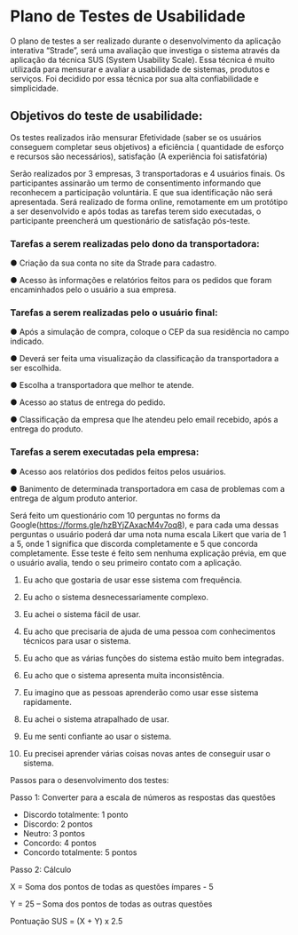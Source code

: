 # Plano de Testes de Usabilidade

 O  plano  de  testes  a  ser  realizado  durante  o  desenvolvimento  da  aplicação  interativa  “Strade”,  será  uma  avaliação  que  investiga  o  sistema  através  da  aplicação  da  técnica  SUS  (System  Usability  Scale).  Essa  técnica  é  muito  utilizada  para  mensurar  e  avaliar  a  usabilidade  de  sistemas,  produtos  e  serviços.  Foi  decidido  por  essa  técnica  por  sua  alta  confiabilidade e simplicidade.  

## Objetivos do teste de usabilidade:  

 Os  testes  realizados  irão  mensurar  Efetividade  (saber  se  os  usuários  conseguem  completar  seus  objetivos)  a  eficiência  (  quantidade  de  esforço  e  recursos  são  necessários),  satisfação  (A experiência foi satisfatória)  

 Serão  realizados  por  3  empresas,  3  transportadoras  e  4  usuários  finais.  Os  participantes  assinarão  um  termo  de  consentimento  informando  que  reconhecem  a  participação  voluntária.  E  que  sua  identificação  não  será  apresentada.  Será  realizado  de  forma  online,  remotamente  em  um  protótipo  a  ser  desenvolvido  e  após  todas  as  tarefas  terem  sido  executadas, o participante preencherá um questionário de satisfação pós-teste.  

### Tarefas a serem realizadas pelo dono da transportadora:  

 ●  Criação da sua conta no site da Strade para cadastro.  

 ●  Acesso  às  informações  e  relatórios  feitos  para  os  pedidos  que  foram  encaminhados pelo o usuário a sua empresa.  

### Tarefas a serem realizadas pelo o usuário final:  

 ●  Após a simulação de compra, coloque o CEP da sua residência no campo indicado.  

 ●  Deverá  ser  feita  uma  visualização  da  classificação  da  transportadora  a  ser escolhida.   

 ●  Escolha a transportadora que melhor te atende.  

 ●  Acesso ao status de entrega do pedido.  

 ●  Classificação  da  empresa  que  lhe  atendeu  pelo  email  recebido,  após  a  entrega  do produto.  

### Tarefas a serem executadas pela empresa:  

 ●  Acesso aos relatórios dos pedidos feitos pelos usuários.  

 ●  Banimento  de  determinada  transportadora  em  casa  de  problemas  com  a  entrega  de algum produto anterior.  

 Será  feito  um  questionário  com  10  perguntas no forms da Google(https://forms.gle/hzBYjZAxacM4v7oq8),  e  para  cada  uma  dessas  perguntas  o  usuário  poderá  dar  uma  nota  numa  escala  Likert  que  varia  de  1  a  5,  onde  1  significa  que  discorda  completamente  e  5  que  concorda  completamente.  Esse  teste  é  feito  sem  nenhuma  explicação prévia, em que o usuário avalia, tendo o seu  primeiro contato com a aplicação.  

 1.  Eu acho que gostaria de usar esse sistema com frequência.  

 2.  Eu acho o sistema desnecessariamente complexo.  

 3.  Eu achei o sistema fácil de usar.  

 4.  Eu  acho  que  precisaria  de  ajuda  de  uma  pessoa  com  conhecimentos  técnicos para usar o sistema.  

 5.  Eu acho que as várias funções do sistema estão muito bem integradas.  

 6.  Eu acho que o sistema apresenta muita inconsistência.  

 7.  Eu imagino que as pessoas aprenderão como usar esse sistema rapidamente. 
 
 8.  Eu achei o sistema atrapalhado de usar.  

 9.  Eu me senti confiante ao usar o sistema.  

 10.  Eu precisei aprender várias coisas novas antes de conseguir usar o sistema.  

Passos para o desenvolvimento dos testes: 

Passo 1: Converter para a escala de números as respostas das questões

 * Discordo totalmente: 1 ponto
 * Discordo: 2 pontos
 * Neutro: 3 pontos
 * Concordo: 4 pontos
 * Concordo totalmente: 5 pontos
 

Passo 2: Cálculo

 X = Soma dos pontos de todas as questões ímpares - 5
 
 Y = 25 – Soma dos pontos de todas as outras questões
 
 Pontuação SUS = (X + Y) x 2.5
